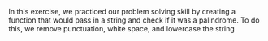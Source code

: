 In this exercise, we practiced our problem solving skill by creating a function that would pass in a string and check if it was a palindrome. To do this, we remove punctuation, white space, and lowercase the string